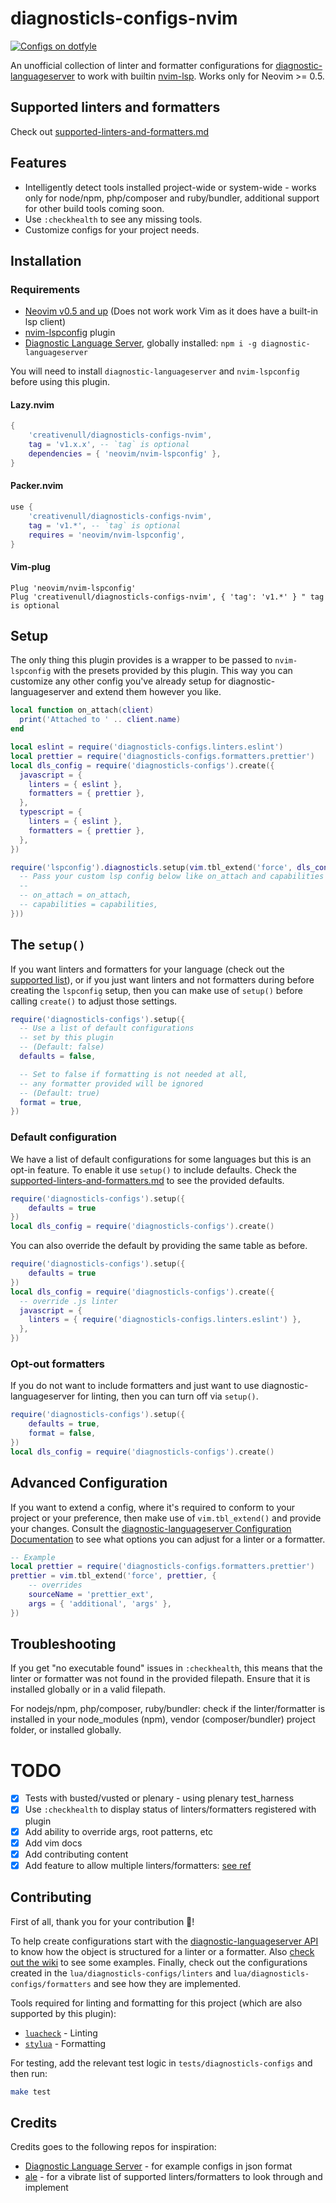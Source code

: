 # diagnosticls-configs-nvim

<a href="https://dotfyle.com/plugins/creativenull/diagnosticls-configs-nvim">
  <img src="https://dotfyle.com/plugins/creativenull/diagnosticls-configs-nvim/shield"
  alt="Configs on dotfyle">
</a>

An unofficial collection of linter and formatter configurations for [diagnostic-languageserver][dls] to work with
builtin [nvim-lsp][lsp]. Works only for Neovim >= 0.5.

## Supported linters and formatters

Check out [supported-linters-and-formatters.md](supported-linters-and-formatters.md)

## Features

+ Intelligently detect tools installed project-wide or system-wide - works only for node/npm, php/composer and
  ruby/bundler, additional support for other build tools coming soon.
+ Use `:checkhealth` to see any missing tools.
+ Customize configs for your project needs.

## Installation
### Requirements

+ [Neovim v0.5 and up][neovim] (Does not work work Vim as it does have a built-in lsp client)
+ [nvim-lspconfig][lspconfig] plugin
+ [Diagnostic Language Server][dls], globally installed: `npm i -g diagnostic-languageserver`

You will need to install `diagnostic-languageserver` and `nvim-lspconfig` before using this plugin.

#### Lazy.nvim

```lua
{
    'creativenull/diagnosticls-configs-nvim',
    tag = 'v1.x.x', -- `tag` is optional
    dependencies = { 'neovim/nvim-lspconfig' },
}
```

#### Packer.nvim

```lua
use {
    'creativenull/diagnosticls-configs-nvim',
    tag = 'v1.*', -- `tag` is optional
    requires = 'neovim/nvim-lspconfig',
}
```

#### Vim-plug

```vim
Plug 'neovim/nvim-lspconfig'
Plug 'creativenull/diagnosticls-configs-nvim', { 'tag': 'v1.*' } " tag is optional
```

## Setup

The only thing this plugin provides is a wrapper to be passed to `nvim-lspconfig` with the presets provided by this
plugin. This way you can customize any other config you've already setup for diagnostic-languageserver and extend them
however you like.

```lua
local function on_attach(client)
  print('Attached to ' .. client.name)
end

local eslint = require('diagnosticls-configs.linters.eslint')
local prettier = require('diagnosticls-configs.formatters.prettier')
local dls_config = require('diagnosticls-configs').create({
  javascript = {
    linters = { eslint },
    formatters = { prettier },
  },
  typescript = {
    linters = { eslint },
    formatters = { prettier },
  },
})

require('lspconfig').diagnosticls.setup(vim.tbl_extend('force', dls_config, {
  -- Pass your custom lsp config below like on_attach and capabilities
  --
  -- on_attach = on_attach,
  -- capabilities = capabilities,
}))
```

## The `setup()`

If you want linters and formatters for your language (check out the [supported list](supported-linters-and-formatters.md)),
or if you just want linters and not formatters during before creating the `lspconfig` setup, then you can make use of
`setup()` before calling `create()` to adjust those settings.

```lua
require('diagnosticls-configs').setup({
  -- Use a list of default configurations
  -- set by this plugin
  -- (Default: false)
  defaults = false,

  -- Set to false if formatting is not needed at all,
  -- any formatter provided will be ignored
  -- (Default: true)
  format = true,
})
```

### Default configuration

We have a list of default configurations for some languages but this is an opt-in feature. To enable it use `setup()`
to include defaults. Check the [supported-linters-and-formatters.md](supported-linters-and-formatters.md) to see
the provided defaults.

```lua
require('diagnosticls-configs').setup({
    defaults = true
})
local dls_config = require('diagnosticls-configs').create()
```

You can also override the default by providing the same table as before.

```lua
require('diagnosticls-configs').setup({
    defaults = true
})
local dls_config = require('diagnosticls-configs').create({
  -- override .js linter
  javascript = {
    linters = { require('diagnosticls-configs.linters.eslint') },
  },
})
```

### Opt-out formatters

If you do not want to include formatters and just want to use diagnostic-languageserver for linting, then you can turn
off via `setup()`.

```lua
require('diagnosticls-configs').setup({
    defaults = true,
    format = false,
})
local dls_config = require('diagnosticls-configs').create()
```

## Advanced Configuration

If you want to extend a config, where it's required to conform to your project or your preference, then make use of
`vim.tbl_extend()` and provide your changes. Consult the [diagnostic-languageserver Configuration Documentation](https://github.com/iamcco/diagnostic-languageserver#config--document)
to see what options you can adjust for a linter or a formatter.

```lua
-- Example
local prettier = require('diagnosticls-configs.formatters.prettier')
prettier = vim.tbl_extend('force', prettier, {
    -- overrides
    sourceName = 'prettier_ext',
    args = { 'additional', 'args' },
})
```

## Troubleshooting

If you get "no executable found" issues in `:checkhealth`, this means that the
linter or formatter was not found in the provided filepath. Ensure that it is
installed globally or in a valid filepath.

For nodejs/npm, php/composer, ruby/bundler: check if the linter/formatter
is installed in your node\_modules (npm), vendor (composer/bundler) project
folder, or installed globally.

# TODO

+ [X] Tests with busted/vusted or plenary - using plenary test\_harness
+ [X] Use `:checkhealth` to display status of linters/formatters registered with plugin
+ [X] Add ability to override args, root patterns, etc
+ [X] Add vim docs
+ [X] Add contributing content
+ [X] Add feature to allow multiple linters/formatters: [see ref](https://github.com/iamcco/diagnostic-languageserver#config--document)

## Contributing

First of all, thank you for your contribution 🙂!

To help create configurations start with the [diagnostic-languageserver API][dls-setup] to know how the object is
structured for a linter or a formatter. Also [check out the wiki][dls-wiki] to see some examples. Finally, check out the
configurations created in the `lua/diagnosticls-configs/linters` and `lua/diagnosticls-configs/formatters` and see how
they are implemented.

Tools required for linting and formatting for this project (which are also supported by this plugin):
+ [`luacheck`][luacheck] - Linting
+ [`stylua`][stylua] - Formatting

For testing, add the relevant test logic in `tests/diagnosticls-configs` and then run:

```sh
make test
```

## Credits

Credits goes to the following repos for inspiration:

+ [Diagnostic Language Server](https://github.com/iamcco/diagnostic-languageserver) - for example configs in json format
+ [ale](https://github.com/dense-analysis/ale) - for a vibrate list of supported linters/formatters to look through and implement

[dls]: https://github.com/iamcco/diagnostic-languageserver
[dls-setup]: https://github.com/iamcco/diagnostic-languageserver#config--document
[dls-wiki]: https://github.com/iamcco/diagnostic-languageserver/wiki
[lsp]: https://neovim.io/doc/user/lsp.html
[packer]: https://github.com/wbthomason/packer.nvim
[luacheck]: https://github.com/mpeterv/luacheck
[stylua]: https://github.com/JohnnyMorganz/StyLua
[lspconfig]: https://github.com/neovim/nvim-lspconfig
[neovim]: https://github.com/neovim/neovim
